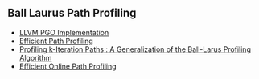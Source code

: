 ## Ball Laurus Path Profiling

- [LLVM PGO Implementation](https://github.com/syoyo/LLVM/blob/master/lib/Transforms/Instrumentation/PathProfiling.cpp)
- [Efficient Path Profiling](https://dl.acm.org/doi/10.5555/243846.243857)
- [Profiling k-Iteration Paths : A Generalization of the Ball-Larus Profiling Algorithm](https://www.csa.iisc.ac.in/~srikant/papers-theses/CGO-2009-kBackedge-final.pdf)
- [Efficient Online Path Profiling](https://www.csa.iisc.ac.in/~srikant/papers-theses/kapil-thesis.pdf)
